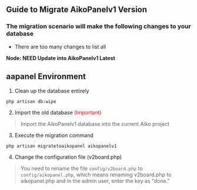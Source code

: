 ## Guide to Migrate AikoPanelv1 Version

### The migration scenario will make the following changes to your database
- There are too many changes to list all

**Node: NEED Update into AikoPanelv1 Latest**

## aapanel Environment
1. Clean up the database entirely
```
php artisan db:wipe
```
2. Import the old database <span style="color:red">(Important)</span>
> Import the AikoPanelv1 database into the current Aiko project

3. Execute the migration command
```
php artisan migratetoaikopanel aikopanelv1
```

4. Change the configuration file (v2board.php)
> You need to rename the file `config/v2board.php` to `config/aikopanel.php`, which means renaming v2board.php to aikopanel.php and in the admin user, enter the key as "done."